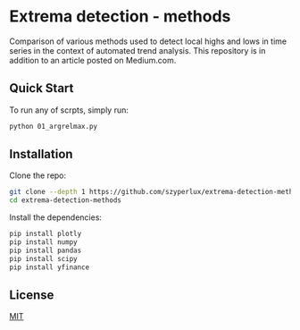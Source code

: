 # Extrema detection - methods


Comparison of various methods used to detect local highs and lows in time series in the context of automated trend analysis.
This repository is in addition to an article posted on Medium.com.

## Quick Start

To run any of scrpts, simply run:

```bash
python 01_argrelmax.py
```


## Installation


Clone the repo:

```bash
git clone --depth 1 https://github.com/szyperlux/extrema-detection-methods.git
cd extrema-detection-methods

```

Install the dependencies:

```bash
pip install plotly
pip install numpy
pip install pandas
pip install scipy
pip install yfinance
```

## License

[MIT](LICENSE)

